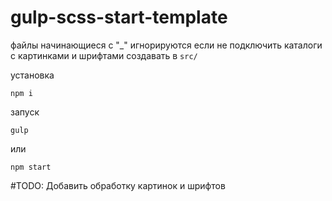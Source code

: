 # gulp-scss-start-template

файлы начинающиеся с "_" игнорируются если не подключить каталоги с картинками и шрифтами создавать в `src/`

установка

  `npm i`

запуск

  `gulp`

или

  `npm start`

#TODO: Добавить обработку картинок и шрифтов